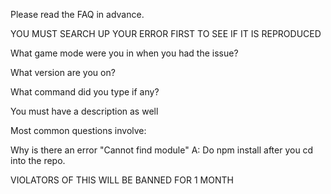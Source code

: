 Please read the FAQ in advance.

YOU MUST SEARCH UP YOUR ERROR FIRST TO SEE IF IT IS REPRODUCED

What game mode were you in when you had the issue?

What version are you on?

What command did you type if any?

You must have a description as well

Most common questions involve:

Why is there an error "Cannot find module"
A: Do npm install after you cd into the repo.

VIOLATORS OF THIS WILL BE BANNED FOR 1 MONTH
